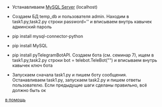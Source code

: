 
* Устанавливаем [MySQL Server](https://dev.mysql.com/downloads/installer/) (localhost)

* Создаем БД temp_db и пользователя admin. Находим в task1.py,task2.py строки password='' и вписываем внутрь кавычек админский пароль

* pip install mysql-connector-python

* pip install MySQL

* pip install pyTelegramBotAPI. Создаем бота (см. семинар 7), ищем в task1.py,task2.py строки bot = telebot.TeleBot("") и вписываем внутрь кавычек ключ бота 

* Запускаем сначала task1.py и пишем боту сообщения. Останавливаем task1.py, запускаем task2.py и пишем ответы пользователю. Если предыдущие шаги сделаны правильно, всё должно быть ок

[в помощь](https://proglib.io/p/python-i-mysql-prakticheskoe-vvedenie-2021-01-06)
